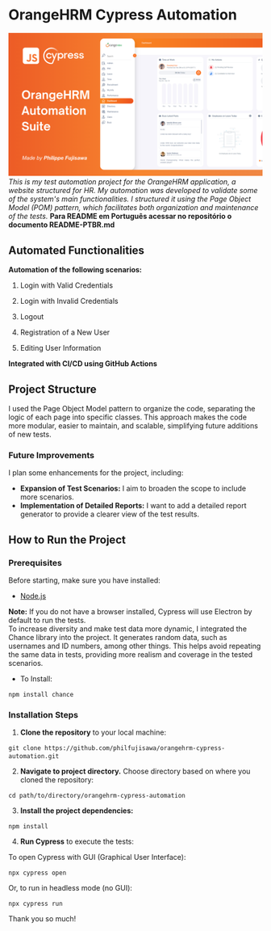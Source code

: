 # OrangeHRM Cypress Automation
![projeto1](assets/hrm_orange_art.png)
_This is my test automation project for the OrangeHRM application, a website structured for HR. My automation was developed to validate some of the system's main functionalities. I structured it using the Page Object Model (POM) pattern, which facilitates both organization and maintenance of the tests._
**Para README em Português acessar no repositório o documento README-PTBR.md**

## Automated Functionalities
**Automation of the following scenarios:**

1. Login with Valid Credentials

2. Login with Invalid Credentials

3. Logout

4. Registration of a New User

5. Editing User Information

**Integrated with CI/CD using GitHub Actions**

## Project Structure
I used the Page Object Model pattern to organize the code, separating the logic of each page into specific classes. This approach makes the code more modular, easier to maintain, and scalable, simplifying future additions of new tests.

### Future Improvements
I plan some enhancements for the project, including:

+ **Expansion of Test Scenarios:** I aim to broaden the scope to include more scenarios.
+ **Implementation of Detailed Reports:** I want to add a detailed report generator to provide a clearer view of the test results.

## How to Run the Project
### Prerequisites
Before starting, make sure you have installed:
+ [Node.js](https://nodejs.org/pt)
  
**Note:** If you do not have a browser installed, Cypress will use Electron by default to run the tests.  
To increase diversity and make test data more dynamic, I integrated the Chance library into the project.
It generates random data, such as usernames and ID numbers, among other things.
This helps avoid repeating the same data in tests, providing more realism and coverage in the tested scenarios.

+ To Install:
```
npm install chance
```

### Installation Steps

1. **Clone the repository** to your local machine:
```
git clone https://github.com/philfujisawa/orangehrm-cypress-automation.git
```
2. **Navigate to project directory.** Choose directory based on where you cloned the repository:
```
cd path/to/directory/orangehrm-cypress-automation
```
3. **Install the project dependencies:**
```
npm install
```
4. **Run Cypress** to execute the tests:
   
To open Cypress with GUI (Graphical User Interface):
   
```
npx cypress open
```
Or, to run in headless mode (no GUI):
```
npx cypress run
```
Thank you so much!